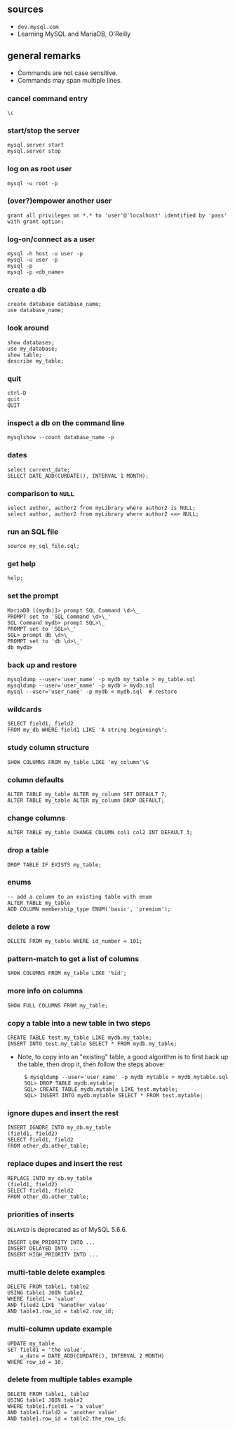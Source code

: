 
## sources

* `dev.mysql.com`
* Learning MySQL and MariaDB, O'Reilly

## general remarks

* Commands are not case sensitive.
* Commands may span multiple lines.

### cancel command entry

    \c

### start/stop the server

    mysql.server start
    mysql.server stop

### log on as root user

    mysql -u root -p

### (over?)empower another user

    grant all privileges on *.* to 'user'@'localhost' identified by 'pass' with grant option;

### log-on/connect as a user

    mysql -h host -u user -p
    mysql -u user -p
    mysql -p
    mysql -p <db_name>

### create a db

    create database database_name;
    use database_name;

### look around

    show databases;
    use my_database;
    show table;
    describe my_table;

### quit

    ctrl-D
    quit
    QUIT

### inspect a db on the command line

    mysqlshow --count database_name -p

### dates

    select current_date;
    SELECT DATE_ADD(CURDATE(), INTERVAL 1 MONTH);

### comparison to `NULL`

    select author, author2 from myLibrary where author2 is NULL;
    select author, author2 from myLibrary where author2 <=> NULL;

### run an SQL file

    source my_sql_file.sql;

### get help

    help;

### set the prompt

    MariaDB [(mydb)]> prompt SQL Command \d>\_
    PROMPT set to 'SQL Command \d>\_'
    SQL Command mydb> prompt SQL>\_
    PROMPT set to 'SQL>\_'
    SQL> prompt db \d>\_
    PROMPT set to 'db \d>\_'
    db mydb>

### back up and restore

    mysqldump --user='user_name' -p mydb my_table > my_table.sql
    mysqldump --user='user_name' -p mydb > mydb.sql
    mysql --user='user_name' -p mydb < mydb.sql  # restore

### wildcards

    SELECT field1, field2
    FROM my_db WHERE field1 LIKE 'A string beginning%';

### study column structure

    SHOW COLUMNS FROM my_table LIKE 'my_column'\G

### column defaults

    ALTER TABLE my_table ALTER my_column SET DEFAULT 7;
    ALTER TABLE my_table ALTER my_column DROP DEFAULT;

### change columns

    ALTER TABLE my_table CHANGE COLUMN col1 col2 INT DEFAULT 3;

### drop a table

    DROP TABLE IF EXISTS my_table;

### enums

    -- add a column to an existing table with enum
    ALTER TABLE my_table
    ADD COLUMN membership_type ENUM('basic', 'premium');

### delete a row

    DELETE FROM my_table WHERE id_number = 101;

### pattern-match to get a list of columns

    SHOW COLUMNS FROM my_table LIKE '%id';

### more info on columns

    SHOW FULL COLUMNS FROM my_table;

### copy a table into a new table in two steps

    CREATE TABLE test.my_table LIKE mydb.my_table;
    INSERT INTO test.my_table SELECT * FROM mydb.my_table;

* Note, to copy into an "existing" table, a good algorithm is to first
back up the table, then drop it, then follow the steps above:

        $ mysqldump --user='user_name' -p mydb mytable > mydb_mytable.sql
        SQL> DROP TABLE mydb.mytable;
        SQL> CREATE TABLE mydb.mytable LIKE test.mytable;
        SQL> INSERT INTO mydb.mytable SELECT * FROM test.mytable;

### ignore dupes and insert the rest

    INSERT IGNORE INTO my_db.my_table
    (field1, field2)
    SELECT field1, field2
    FROM other_db.other_table;

### replace dupes and insert the rest

    REPLACE INTO my_db.my_table
    (field1, field2)
    SELECT field1, field2
    FROM other_db.other_table;

### priorities of inserts

`DELAYED` is deprecated as of MySQL 5.6.6.

    INSERT LOW_PRIORITY INTO ...
    INSERT DELAYED INTO ...
    INSERT HIGH_PRIORITY INTO ...

### multi-table delete examples

    DELETE FROM table1, table2
    USING table1 JOIN table2
    WHERE field1 = 'value'
    AND filed2 LIKE '%another value'
    AND table1.row_id = table2.row_id;

### multi-column update example

    UPDATE my_table
    SET field1 = 'the value',
        a_date = DATE_ADD(CURDATE(), INTERVAL 2 MONTH)
    WHERE row_id = 10;

### delete from multiple tables example

    DELETE FROM table1, table2
    USING table1 JOIN table2
    WHERE table1.field1 = 'a value'
    AND table1.field2 = 'another value'
    AND table1.row_id = table2.the_row_id;

